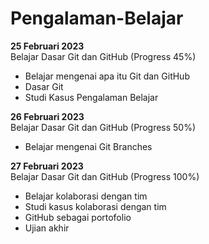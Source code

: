 # Pengalaman-Belajar

**25 Februari 2023**  
Belajar Dasar Git dan GitHub (Progress 45%)
* Belajar mengenai apa itu Git dan GitHub
* Dasar Git
* Studi Kasus Pengalaman Belajar

**26 Februari 2023**  
Belajar Dasar Git dan GitHub (Progress 50%)
* Belajar mengenai Git Branches

**27 Februari 2023**  
Belajar Dasar Git dan GitHub (Progress 100%)
* Belajar kolaborasi dengan tim
* Studi kasus kolaborasi dengan tim
* GitHub sebagai portofolio
* Ujian akhir

